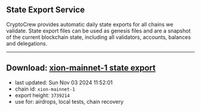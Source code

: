 ## State Export Service
CryptoCrew provides automatic daily state exports for all chains we validate. State export files can be used as genesis files and are a snapshot of the current blockchain state, including all validators, accounts, balances and delegations.

---
**Download: [xion-mainnet-1 state export](https://dl-eu2.ccvalidators.com/SERVICE/xion/xion-mainnet-1_export_3739214.json)**
---

- last updated: Sun Nov 03 2024 11:52:01
- chain id: `xion-mainnet-1`
- export height: `3739214`
- use for: airdrops, local tests, chain recovery
